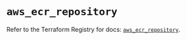 # `aws_ecr_repository`

Refer to the Terraform Registry for docs: [`aws_ecr_repository`](https://registry.terraform.io/providers/hashicorp/aws/6.3.0/docs/resources/ecr_repository).

